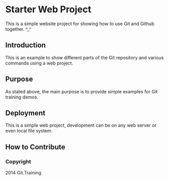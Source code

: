 # Starter Web Project

This is a simple website project for showing how to use Git and Github together. ^_^

## Introduction

This is an example to show different parts of the Git repository and various commands using a web project.
## Purpose

As stated above, the main purpose is to provide simple examples for Git training demos.

## Deployment

This is a simple web project, development can be on any web server or even local file system.

## How to Contribute

### Copyright

2014 Git.Training